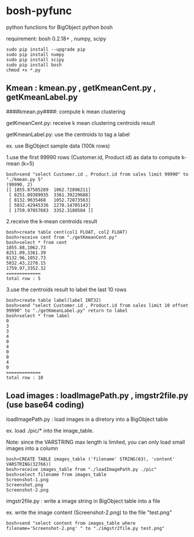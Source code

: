 # bosh-pyfunc
python functions for BigObject python bosh

requirement: bosh 0.2.18+ , numpy, scipy
```
sudo pip install --upgrade pip
sudo pip install numpy
sudo pip install scipy
sudo pip install bosh
chmod +x *.py
```

## Kmean : kmean.py , getKmeanCent.py , getKmeanLabel.py

####kmean.py####: compute k mean clustering

getKmeanCent.py: receive k mean clustering centroids result 

getKmeanLabel.py: use the centroids to tag a label

ex. use BigObject sample data (100k rows)

1.use the first 99990 rows (Customer.id, Product.id) as data to compute k-mean (k=5)
```
bosh>send "select Customer.id , Product.id from sales limit 99990" to "./kmean.py 5"
(99990, 2)
[[ 1855.87585289  1062.72896211]
 [ 8251.09389935  3361.39229688]
 [ 8132.9635468   1052.72873563]
 [ 5032.42945336  2278.14705143]
 [ 1759.97057683  3352.3180584 ]]
```
2.receive the k-mean centroids result 
```
bosh>create table cent(col1 FLOAT, col2 FLOAT)
bosh>receive cent from "./getKmeanCent.py"
bosh>select * from cent
1855.88,1062.73
8251.09,3361.39
8132.96,1052.73
5032.43,2278.15
1759.97,3352.32
=============
total row : 5
```

3.use the centroids result to label the last 10 rows

```
bosh>create table label(label INT32)
bosh>send "select Customer.id , Product.id from sales limit 10 offset 99990" to "./getKmeanLabel.py" return to label
bosh>select * from label
0
3
3
4
0
4
0
0
4
0
=============
total row : 10

```

## Load images : loadImagePath.py , imgstr2file.py (use base64 coding)

loadImagePath.py : load images in a diretory into a BigObject table

ex. load ./pic/* into the image_table. 

Note: since the VARSTRING max length is limited, you can only load small images into a column
```
bosh>CREATE TABLE images_table ('filename' STRING(63), 'content' VARSTRING(32766))
bosh>receive images_table from "./loadImagePath.py ./pic"
bosh>select filename from images_table
Screenshot-1.png
Screenshot.png
Screenshot-2.png
```

imgstr2file.py : write a image string in BigObject table into a file

ex. write the image content (Screenshot-2.png) to the file "test.png"
```
bosh>send "select content from images_table where filename='Screenshot-2.png' " to "./imgstr2file.py test.png"
```
